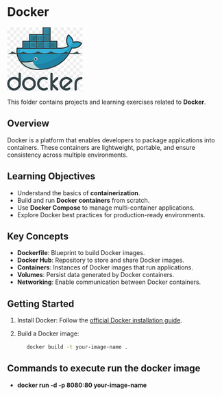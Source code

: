 # Docker

![Docker Image](./docker.png)

This folder contains projects and learning exercises related to **Docker**.

## Overview

Docker is a platform that enables developers to package applications into containers. These containers are lightweight, portable, and ensure consistency across multiple environments.

## Learning Objectives

- Understand the basics of **containerization**.
- Build and run **Docker containers** from scratch.
- Use **Docker Compose** to manage multi-container applications.
- Explore Docker best practices for production-ready environments.

## Key Concepts

- **Dockerfile**: Blueprint to build Docker images.
- **Docker Hub**: Repository to store and share Docker images.
- **Containers**: Instances of Docker images that run applications.
- **Volumes**: Persist data generated by Docker containers.
- **Networking**: Enable communication between Docker containers.

## Getting Started

1. Install Docker: Follow the [official Docker installation guide](https://docs.docker.com/get-docker/).
2. Build a Docker image:
  
   ```bash
      docker build -t your-image-name .

## Commands to execute run the docker image

- **docker run -d -p 8080:80 your-image-name**

